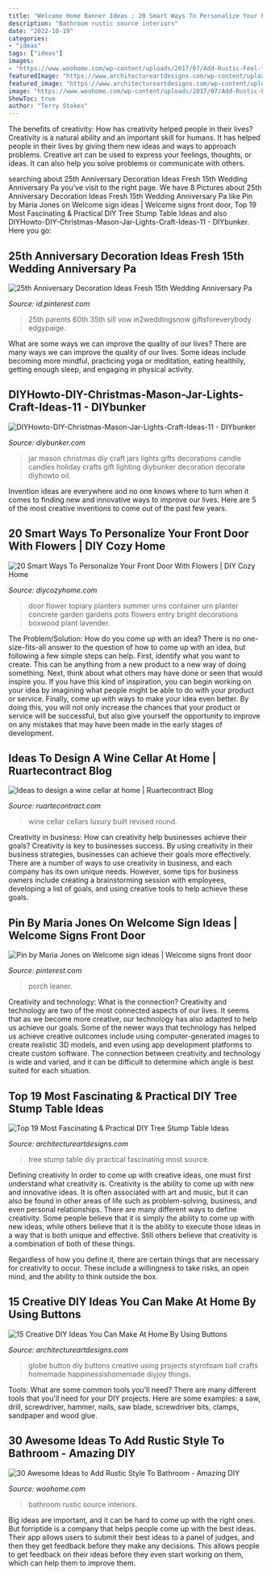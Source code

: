 ```yaml
---
title: "Welcome Home Banner Ideas : 20 Smart Ways To Personalize Your Front Door With Flowers"
description: "Bathroom rustic source interiors"
date: "2022-10-19"
categories:
- "ideas"
tags: ["ideas"]
images:
- "https://www.woohome.com/wp-content/uploads/2017/07/Add-Rustic-Feel-to-Bathroom-27.jpg"
featuredImage: "https://www.architectureartdesigns.com/wp-content/uploads/2017/02/15-Creative-DIY-Ideas-You-Can-Make-At-Home-By-Using-Buttons-4.jpg"
featured_image: "https://www.architectureartdesigns.com/wp-content/uploads/2015/03/1127.jpg"
image: "https://www.woohome.com/wp-content/uploads/2017/07/Add-Rustic-Feel-to-Bathroom-27.jpg"
ShowToc: true
author: "Terry Stokes"
---
```



The benefits of creativity: How has creativity helped people in their lives?
Creativity is a natural ability and an important skill for humans. It has helped people in their lives by giving them new ideas and ways to approach problems. Creative art can be used to express your feelings, thoughts, or ideas. It can also help you solve problems or communicate with others.

	

		
searching about 25th Anniversary Decoration Ideas Fresh 15th Wedding Anniversary Pa you've visit to the right page. We have 8 Pictures about 25th Anniversary Decoration Ideas Fresh 15th Wedding Anniversary Pa like Pin by Maria Jones on Welcome sign ideas | Welcome signs front door, Top 19 Most Fascinating &amp; Practical DIY Tree Stump Table Ideas and also DIYHowto-DIY-Christmas-Mason-Jar-Lights-Craft-Ideas-11 - DIYbunker. Here you go:
		
    
## 25th Anniversary Decoration Ideas Fresh 15th Wedding Anniversary Pa

<img loading=lazy src="https://i.pinimg.com/736x/80/41/09/8041099e30cb746dc2bc5ff19183f2a3.jpg" onerror="this.onerror=null;this.src='https://tse1.mm.bing.net/th?id=OIP.6loadSricEXm5F_SMrw42wHaLH&amp;pid=15.1';" alt="25th Anniversary Decoration Ideas Fresh 15th Wedding Anniversary Pa">

_Source: id.pinterest.com_

>25th parents 60th 35th sill vow in2weddingsnow giftsforeverybody edgypaige. 

	

What are some ways we can improve the quality of our lives?
There are many ways we can improve the quality of our lives. Some ideas include becoming more mindful, practicing yoga or meditation, eating healthily, getting enough sleep, and engaging in physical activity.

    
## DIYHowto-DIY-Christmas-Mason-Jar-Lights-Craft-Ideas-11 - DIYbunker

<img loading=lazy src="https://www.diybunker.com/wp-content/uploads/2017/10/DIYHowto-DIY-Christmas-Mason-Jar-Lights-Craft-Ideas-11.jpg" onerror="this.onerror=null;this.src='https://tse3.mm.bing.net/th?id=OIP.hErDshB9MeQsh4pwhZvjeQHaMK&amp;pid=15.1';" alt="DIYHowto-DIY-Christmas-Mason-Jar-Lights-Craft-Ideas-11 - DIYbunker">

_Source: diybunker.com_

>jar mason christmas diy craft jars lights gifts decorations candle candles holiday crafts gift lighting diybunker decoration decorate diyhowto oil. 

	

Invention ideas are everywhere and no one knows where to turn when it comes to finding new and innovative ways to improve our lives. Here are 5 of the most creative inventions to come out of the past few years.

    
## 20 Smart Ways To Personalize Your Front Door With Flowers | DIY Cozy Home

<img loading=lazy src="http://diycozyhome.com/wp-content/uploads/2016/03/bright-topiary.jpg" onerror="this.onerror=null;this.src='https://tse1.mm.bing.net/th?id=OIP.Ot4xpNmAyhU2JEJif7xV3wHaLq&amp;pid=15.1';" alt="20 Smart Ways To Personalize Your Front Door With Flowers | DIY Cozy Home">

_Source: diycozyhome.com_

>door flower topiary planters summer urns container urn planter concrete garden gardens pots flowers entry bright decorations boxwood plant lavender. 

	

The Problem/Solution: How do you come up with an idea?
There is no one-size-fits-all answer to the question of how to come up with an idea, but following a few simple steps can help. First, identify what you want to create. This can be anything from a new product to a new way of doing something. Next, think about what others may have done or seen that would inspire you. If you have this kind of inspiration, you can begin working on your idea by imagining what people might be able to do with your product or service. Finally, come up with ways to make your idea even better. By doing this, you will not only increase the chances that your product or service will be successful, but also give yourself the opportunity to improve on any mistakes that may have been made in the early stages of development.

    
## Ideas To Design A Wine Cellar At Home | Ruartecontract Blog

<img loading=lazy src="http://ruartecontract.com/wp-content/uploads/2014/01/Luxury-wine-cellar-@RuarteContract.jpg" onerror="this.onerror=null;this.src='https://tse1.mm.bing.net/th?id=OIP.Rvh-aT8D3Imgr8pxYtYQLAHaLH&amp;pid=15.1';" alt="Ideas to design a wine cellar at home | Ruartecontract Blog">

_Source: ruartecontract.com_

>wine cellar cellars luxury built revised round. 

	

Creativity in business: How can creativity help businesses achieve their goals?
Creativity is key to businesses success. By using creativity in their business strategies, businesses can achieve their goals more effectively. There are a number of ways to use creativity in business, and each company has its own unique needs. However, some tips for business owners include creating a brainstorming session with employees, developing a list of goals, and using creative tools to help achieve these goals.

    
## Pin By Maria Jones On Welcome Sign Ideas | Welcome Signs Front Door

<img loading=lazy src="https://i.pinimg.com/736x/c9/b0/0a/c9b00ae42a3a77cac4dc3e815aeb8151.jpg" onerror="this.onerror=null;this.src='https://tse3.mm.bing.net/th?id=OIP.veFNKlF81rCIVy6xDnFstwHaJ4&amp;pid=15.1';" alt="Pin by Maria Jones on Welcome sign ideas | Welcome signs front door">

_Source: pinterest.com_

>porch leaner. 

	

Creativity and technology: What is the connection?
Creativity and technology are two of the most connected aspects of our lives. It seems that as we become more creative, our technology has also adapted to help us achieve our goals. Some of the newer ways that technology has helped us achieve creative outcomes include using computer-generated images to create realistic 3D models, and even using app development platforms to create custom software. The connection between creativity and technology is wide and varied, and it can be difficult to determine which angle is best suited for each situation.

    
## Top 19 Most Fascinating &amp; Practical DIY Tree Stump Table Ideas

<img loading=lazy src="https://www.architectureartdesigns.com/wp-content/uploads/2015/03/1127.jpg" onerror="this.onerror=null;this.src='https://tse3.mm.bing.net/th?id=OIP.9q9AYnq8Hrs1LWEwVm-9DgHaKf&amp;pid=15.1';" alt="Top 19 Most Fascinating &amp; Practical DIY Tree Stump Table Ideas">

_Source: architectureartdesigns.com_

>tree stump table diy practical fascinating most source. 

	

Defining creativity
In order to come up with creative ideas, one must first understand what creativity is. Creativity is the ability to come up with new and innovative ideas. It is often associated with art and music, but it can also be found in other areas of life such as problem-solving, business, and even personal relationships.
There are many different ways to define creativity. Some people believe that it is simply the ability to come up with new ideas, while others believe that it is the ability to execute those ideas in a way that is both unique and effective. Still others believe that creativity is a combination of both of these things.

Regardless of how you define it, there are certain things that are necessary for creativity to occur. These include a willingness to take risks, an open mind, and the ability to think outside the box.

    
## 15 Creative DIY Ideas You Can Make At Home By Using Buttons

<img loading=lazy src="https://www.architectureartdesigns.com/wp-content/uploads/2017/02/15-Creative-DIY-Ideas-You-Can-Make-At-Home-By-Using-Buttons-4.jpg" onerror="this.onerror=null;this.src='https://tse3.mm.bing.net/th?id=OIP.g0fzPzbLVld1wPCkFhd2QgHaLH&amp;pid=15.1';" alt="15 Creative DIY Ideas You Can Make At Home By Using Buttons">

_Source: architectureartdesigns.com_

>globe button diy buttons creative using projects styrofoam ball crafts homemade happinessishomemade diyjoy things. 

	

Tools: What are some common tools you'll need?
There are many different tools that you'll need for your DIY projects. Here are some examples: a saw, drill, screwdriver, hammer, nails, saw blade, screwdriver bits, clamps, sandpaper and wood glue.

    
## 30 Awesome Ideas To Add Rustic Style To Bathroom - Amazing DIY

<img loading=lazy src="https://www.woohome.com/wp-content/uploads/2017/07/Add-Rustic-Feel-to-Bathroom-27.jpg" onerror="this.onerror=null;this.src='https://tse1.mm.bing.net/th?id=OIP.2ZR47PfXL3DPJzutDRrYPQHaMP&amp;pid=15.1';" alt="30 Awesome Ideas to Add Rustic Style To Bathroom - Amazing DIY">

_Source: woohome.com_

>bathroom rustic source interiors. 

	

Big ideas are important, and it can be hard to come up with the right ones. But forriptide is a company that helps people come up with the best ideas. Their app allows users to submit their best ideas to a panel of judges, and then they get feedback before they make any decisions. This allows people to get feedback on their ideas before they even start working on them, which can help them to improve them.

